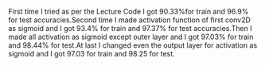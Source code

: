 First time I tried as per the Lecture Code I got 90.33%for train and 96.9% for test accuracies.Second time I made activation function of first conv2D as sigmoid and I got 93.4% for train and 97.37% for test accuracies.Then I made all activation as sigmoid except outer layer and I got 97.03% for train and 98.44% for test.At last I changed even the output layer for activation as sigmoid and I got 97.03 for train and 98.25 for test.
